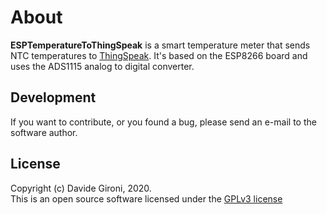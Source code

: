 About
===

**ESPTemperatureToThingSpeak** is a smart temperature meter that sends NTC temperatures to [ThingSpeak](https://thingspeak.com/). It's based on the ESP8266 board and uses the ADS1115 analog to digital converter.

## Development
If you want to contribute, or you found a bug, please send an e-mail to the software author.

## License
Copyright (c) Davide Gironi, 2020.  
This is an open source software licensed under the [GPLv3 license](http://opensource.org/licenses/GPL-3.0)
